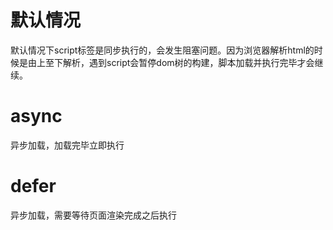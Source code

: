 # 默认情况
默认情况下script标签是同步执行的，会发生阻塞问题。因为浏览器解析html的时候是由上至下解析，遇到script会暂停dom树的构建，脚本加载并执行完毕才会继续。

# async
异步加载，加载完毕立即执行
# defer
异步加载，需要等待页面渲染完成之后执行